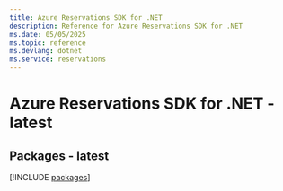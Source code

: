 ```yaml
---
title: Azure Reservations SDK for .NET
description: Reference for Azure Reservations SDK for .NET
ms.date: 05/05/2025
ms.topic: reference
ms.devlang: dotnet
ms.service: reservations
---
```

# Azure Reservations SDK for .NET - latest
## Packages - latest
[!INCLUDE [packages](reservations-index.md)]